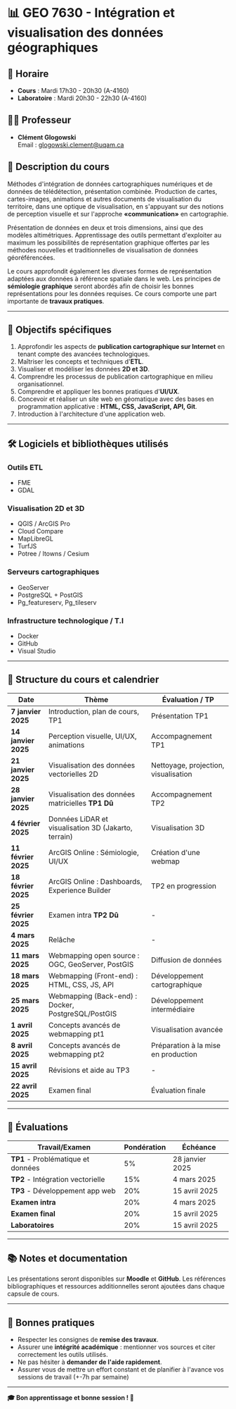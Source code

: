 # 📊 GEO 7630 - Intégration et visualisation des données géographiques

## 📅 Horaire
- **Cours** : Mardi 17h30 - 20h30 (A-4160)
- **Laboratoire** : Mardi 20h30 - 22h30 (A-4160)

## 👨‍🏫 Professeur
- **Clément Glogowski**  
  Email : [glogowski.clement@uqam.ca](mailto:glogowski.clement@uqam.ca)

## 📝 Description du cours

Méthodes d'intégration de données cartographiques numériques et de données de télédétection, présentation combinée. Production de cartes, cartes-images, animations et autres documents de visualisation du territoire, dans une optique de visualisation, en s'appuyant sur des notions de perception visuelle et sur l'approche **«communication»** en cartographie.

Présentation de données en deux et trois dimensions, ainsi que des modèles altimétriques. Apprentissage des outils permettant d'exploiter au maximum les possibilités de représentation graphique offertes par les méthodes nouvelles et traditionnelles de visualisation de données géoréférencées.

Le cours approfondit également les diverses formes de représentation adaptées aux données à référence spatiale dans le web. Les principes de **sémiologie graphique** seront abordés afin de choisir les bonnes représentations pour les données requises. Ce cours comporte une part importante de **travaux pratiques**.

---

## 🎯 Objectifs spécifiques

1. Approfondir les aspects de **publication cartographique sur Internet** en tenant compte des avancées technologiques.
2. Maîtriser les concepts et techniques d'**ETL**.
3. Visualiser et modéliser les données **2D et 3D**.
4. Comprendre les processus de publication cartographique en milieu organisationnel.
5. Comprendre et appliquer les bonnes pratiques d'**UI/UX**.
6. Concevoir et réaliser un site web en géomatique avec des bases en programmation applicative : **HTML, CSS, JavaScript, API, Git**.
7. Introduction à l'architecture d'une application web.

---

## 🛠️ Logiciels et bibliothèques utilisés

### **Outils ETL**
- FME
- GDAL

### **Visualisation 2D et 3D**
- QGIS / ArcGIS Pro
- Cloud Compare
- MapLibreGL
- TurfJS
- Potree / Itowns / Cesium

### **Serveurs cartographiques**
- GeoServer
- PostgreSQL + PostGIS
- Pg_featureserv, Pg_tileserv

### **Infrastructure technologique / T.I**
- Docker
- GitHub
- Visual Studio

---

## 🏫 Structure du cours et calendrier

| **Date**            | **Thème**                                                 | **Évaluation / TP**                   |
|---------------------|----------------------------------------------------------|--------------------------------------|
| **7 janvier 2025**  | Introduction, plan de cours, TP1                         | Présentation TP1                     |
| **14 janvier 2025** | Perception visuelle, UI/UX, animations                   | Accompagnement TP1                   |
| **21 janvier 2025** | Visualisation des données vectorielles 2D               | Nettoyage, projection, visualisation |
| **28 janvier 2025** | Visualisation des données matricielles **TP1 Dû**       | Accompagnement TP2                   |
| **4 février 2025**  | Données LiDAR et visualisation 3D (Jakarto, terrain)     | Visualisation 3D                     |
| **11 février 2025** | ArcGIS Online : Sémiologie, UI/UX                       | Création d'une webmap                |
| **18 février 2025** | ArcGIS Online : Dashboards, Experience Builder          | TP2 en progression                   |
| **25 février 2025** | Examen intra **TP2 Dû**                                 | -                                    |
| **4 mars 2025**     | Relâche                                                 | -                                    |
| **11 mars 2025**    | Webmapping open source : OGC, GeoServer, PostGIS        | Diffusion de données                 |
| **18 mars 2025**    | Webmapping (Front-end) : HTML, CSS, JS, API             | Développement cartographique         |
| **25 mars 2025**    | Webmapping (Back-end) : Docker, PostgreSQL/PostGIS      | Développement intermédiaire          |
| **1 avril 2025**    | Concepts avancés de webmapping  pt1                     | Visualisation avancée                |
| **8 avril 2025**    | Concepts avancés de webmapping pt2                      | Préparation à la mise en production                                   |
| **15 avril 2025**   | Révisions et aide au TP3                                | -                                    |
| **22 avril 2025**   | Examen final                                     | Évaluation finale                    |

---

## 🧪 Évaluations

| **Travail/Examen**                     | **Pondération** | **Échéance**         |
|----------------------------------------|-----------------|----------------------|
| **TP1** - Problématique et données     | 5%              | 28 janvier 2025      |
| **TP2** - Intégration vectorielle      | 15%             | 4 mars 2025          |
| **TP3** - Développement app web        | 20%             | 15 avril 2025        |
| **Examen intra**                       | 20%             | 4 mars 2025          |
| **Examen final**                       | 20%             | 15 avril 2025        |
| **Laboratoires**                       | 20%             | 15 avril 2025        |
---

## 📚 Notes et documentation

Les présentations seront disponibles sur **Moodle** et **GitHub**.
Les références bibliographiques et ressources additionnelles seront ajoutées dans chaque capsule de cours.

---


## 📜 Bonnes pratiques

- Respecter les consignes de **remise des travaux**.
- Assurer une **intégrité académique** : mentionner vos sources et citer correctement les outils utilisés.
- Ne pas hésiter à **demander de l'aide rapidement**.
- Assurer vous de mettre un effort constant et de planifier à l'avance vos sessions de travail (+-7h par semaine)

---

**🎓 Bon apprentissage et bonne session ! 🚀**
